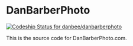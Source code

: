 DanBarberPhoto
==============

[ ![Codeship Status for danbee/danbarberphoto](https://www.codeship.io/projects/bdd9fe40-63ad-0132-3763-76d0773b13a7/status)](https://www.codeship.io/projects/30798)

This is the source code for DanBarberPhoto.com.
